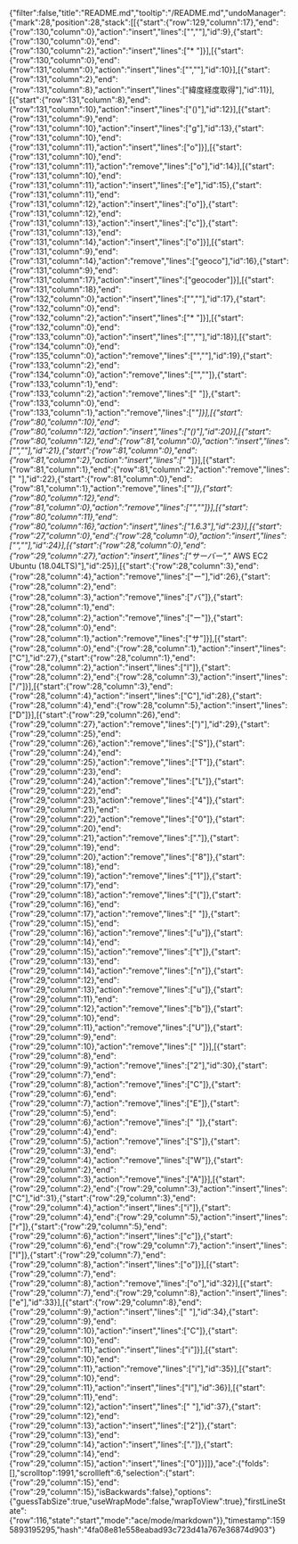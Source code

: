 {"filter":false,"title":"README.md","tooltip":"/README.md","undoManager":{"mark":28,"position":28,"stack":[[{"start":{"row":129,"column":17},"end":{"row":130,"column":0},"action":"insert","lines":["",""],"id":9},{"start":{"row":130,"column":0},"end":{"row":130,"column":2},"action":"insert","lines":["* "]}],[{"start":{"row":130,"column":0},"end":{"row":131,"column":0},"action":"insert","lines":["",""],"id":10}],[{"start":{"row":131,"column":2},"end":{"row":131,"column":8},"action":"insert","lines":["緯度経度取得"],"id":11}],[{"start":{"row":131,"column":8},"end":{"row":131,"column":10},"action":"insert","lines":["()"],"id":12}],[{"start":{"row":131,"column":9},"end":{"row":131,"column":10},"action":"insert","lines":["g"],"id":13},{"start":{"row":131,"column":10},"end":{"row":131,"column":11},"action":"insert","lines":["o"]}],[{"start":{"row":131,"column":10},"end":{"row":131,"column":11},"action":"remove","lines":["o"],"id":14}],[{"start":{"row":131,"column":10},"end":{"row":131,"column":11},"action":"insert","lines":["e"],"id":15},{"start":{"row":131,"column":11},"end":{"row":131,"column":12},"action":"insert","lines":["o"]},{"start":{"row":131,"column":12},"end":{"row":131,"column":13},"action":"insert","lines":["c"]},{"start":{"row":131,"column":13},"end":{"row":131,"column":14},"action":"insert","lines":["o"]}],[{"start":{"row":131,"column":9},"end":{"row":131,"column":14},"action":"remove","lines":["geoco"],"id":16},{"start":{"row":131,"column":9},"end":{"row":131,"column":17},"action":"insert","lines":["geocoder"]}],[{"start":{"row":131,"column":18},"end":{"row":132,"column":0},"action":"insert","lines":["",""],"id":17},{"start":{"row":132,"column":0},"end":{"row":132,"column":2},"action":"insert","lines":["* "]}],[{"start":{"row":132,"column":0},"end":{"row":133,"column":0},"action":"insert","lines":["",""],"id":18}],[{"start":{"row":134,"column":0},"end":{"row":135,"column":0},"action":"remove","lines":["",""],"id":19},{"start":{"row":133,"column":2},"end":{"row":134,"column":0},"action":"remove","lines":["",""]},{"start":{"row":133,"column":1},"end":{"row":133,"column":2},"action":"remove","lines":[" "]},{"start":{"row":133,"column":0},"end":{"row":133,"column":1},"action":"remove","lines":["*"]}],[{"start":{"row":80,"column":10},"end":{"row":80,"column":12},"action":"insert","lines":["()"],"id":20}],[{"start":{"row":80,"column":12},"end":{"row":81,"column":0},"action":"insert","lines":["",""],"id":21},{"start":{"row":81,"column":0},"end":{"row":81,"column":2},"action":"insert","lines":["* "]}],[{"start":{"row":81,"column":1},"end":{"row":81,"column":2},"action":"remove","lines":[" "],"id":22},{"start":{"row":81,"column":0},"end":{"row":81,"column":1},"action":"remove","lines":["*"]},{"start":{"row":80,"column":12},"end":{"row":81,"column":0},"action":"remove","lines":["",""]}],[{"start":{"row":80,"column":11},"end":{"row":80,"column":16},"action":"insert","lines":["1.6.3"],"id":23}],[{"start":{"row":27,"column":0},"end":{"row":28,"column":0},"action":"insert","lines":["",""],"id":24}],[{"start":{"row":28,"column":0},"end":{"row":29,"column":27},"action":"insert","lines":["サーバー","* AWS EC2 Ubuntu (18.04LTS)"],"id":25}],[{"start":{"row":28,"column":3},"end":{"row":28,"column":4},"action":"remove","lines":["ー"],"id":26},{"start":{"row":28,"column":2},"end":{"row":28,"column":3},"action":"remove","lines":["バ"]},{"start":{"row":28,"column":1},"end":{"row":28,"column":2},"action":"remove","lines":["ー"]},{"start":{"row":28,"column":0},"end":{"row":28,"column":1},"action":"remove","lines":["サ"]}],[{"start":{"row":28,"column":0},"end":{"row":28,"column":1},"action":"insert","lines":["C"],"id":27},{"start":{"row":28,"column":1},"end":{"row":28,"column":2},"action":"insert","lines":["I"]},{"start":{"row":28,"column":2},"end":{"row":28,"column":3},"action":"insert","lines":["/"]}],[{"start":{"row":28,"column":3},"end":{"row":28,"column":4},"action":"insert","lines":["C"],"id":28},{"start":{"row":28,"column":4},"end":{"row":28,"column":5},"action":"insert","lines":["D"]}],[{"start":{"row":29,"column":26},"end":{"row":29,"column":27},"action":"remove","lines":[")"],"id":29},{"start":{"row":29,"column":25},"end":{"row":29,"column":26},"action":"remove","lines":["S"]},{"start":{"row":29,"column":24},"end":{"row":29,"column":25},"action":"remove","lines":["T"]},{"start":{"row":29,"column":23},"end":{"row":29,"column":24},"action":"remove","lines":["L"]},{"start":{"row":29,"column":22},"end":{"row":29,"column":23},"action":"remove","lines":["4"]},{"start":{"row":29,"column":21},"end":{"row":29,"column":22},"action":"remove","lines":["0"]},{"start":{"row":29,"column":20},"end":{"row":29,"column":21},"action":"remove","lines":["."]},{"start":{"row":29,"column":19},"end":{"row":29,"column":20},"action":"remove","lines":["8"]},{"start":{"row":29,"column":18},"end":{"row":29,"column":19},"action":"remove","lines":["1"]},{"start":{"row":29,"column":17},"end":{"row":29,"column":18},"action":"remove","lines":["("]},{"start":{"row":29,"column":16},"end":{"row":29,"column":17},"action":"remove","lines":[" "]},{"start":{"row":29,"column":15},"end":{"row":29,"column":16},"action":"remove","lines":["u"]},{"start":{"row":29,"column":14},"end":{"row":29,"column":15},"action":"remove","lines":["t"]},{"start":{"row":29,"column":13},"end":{"row":29,"column":14},"action":"remove","lines":["n"]},{"start":{"row":29,"column":12},"end":{"row":29,"column":13},"action":"remove","lines":["u"]},{"start":{"row":29,"column":11},"end":{"row":29,"column":12},"action":"remove","lines":["b"]},{"start":{"row":29,"column":10},"end":{"row":29,"column":11},"action":"remove","lines":["U"]},{"start":{"row":29,"column":9},"end":{"row":29,"column":10},"action":"remove","lines":[" "]}],[{"start":{"row":29,"column":8},"end":{"row":29,"column":9},"action":"remove","lines":["2"],"id":30},{"start":{"row":29,"column":7},"end":{"row":29,"column":8},"action":"remove","lines":["C"]},{"start":{"row":29,"column":6},"end":{"row":29,"column":7},"action":"remove","lines":["E"]},{"start":{"row":29,"column":5},"end":{"row":29,"column":6},"action":"remove","lines":[" "]},{"start":{"row":29,"column":4},"end":{"row":29,"column":5},"action":"remove","lines":["S"]},{"start":{"row":29,"column":3},"end":{"row":29,"column":4},"action":"remove","lines":["W"]},{"start":{"row":29,"column":2},"end":{"row":29,"column":3},"action":"remove","lines":["A"]}],[{"start":{"row":29,"column":2},"end":{"row":29,"column":3},"action":"insert","lines":["C"],"id":31},{"start":{"row":29,"column":3},"end":{"row":29,"column":4},"action":"insert","lines":["i"]},{"start":{"row":29,"column":4},"end":{"row":29,"column":5},"action":"insert","lines":["r"]},{"start":{"row":29,"column":5},"end":{"row":29,"column":6},"action":"insert","lines":["c"]},{"start":{"row":29,"column":6},"end":{"row":29,"column":7},"action":"insert","lines":["l"]},{"start":{"row":29,"column":7},"end":{"row":29,"column":8},"action":"insert","lines":["o"]}],[{"start":{"row":29,"column":7},"end":{"row":29,"column":8},"action":"remove","lines":["o"],"id":32}],[{"start":{"row":29,"column":7},"end":{"row":29,"column":8},"action":"insert","lines":["e"],"id":33}],[{"start":{"row":29,"column":8},"end":{"row":29,"column":9},"action":"insert","lines":[" "],"id":34},{"start":{"row":29,"column":9},"end":{"row":29,"column":10},"action":"insert","lines":["C"]},{"start":{"row":29,"column":10},"end":{"row":29,"column":11},"action":"insert","lines":["i"]}],[{"start":{"row":29,"column":10},"end":{"row":29,"column":11},"action":"remove","lines":["i"],"id":35}],[{"start":{"row":29,"column":10},"end":{"row":29,"column":11},"action":"insert","lines":["I"],"id":36}],[{"start":{"row":29,"column":11},"end":{"row":29,"column":12},"action":"insert","lines":[" "],"id":37},{"start":{"row":29,"column":12},"end":{"row":29,"column":13},"action":"insert","lines":["2"]},{"start":{"row":29,"column":13},"end":{"row":29,"column":14},"action":"insert","lines":["."]},{"start":{"row":29,"column":14},"end":{"row":29,"column":15},"action":"insert","lines":["0"]}]]},"ace":{"folds":[],"scrolltop":1991,"scrollleft":6,"selection":{"start":{"row":29,"column":15},"end":{"row":29,"column":15},"isBackwards":false},"options":{"guessTabSize":true,"useWrapMode":false,"wrapToView":true},"firstLineState":{"row":116,"state":"start","mode":"ace/mode/markdown"}},"timestamp":1595893195295,"hash":"4fa08e81e558eabad93c723d41a767e36874d903"}